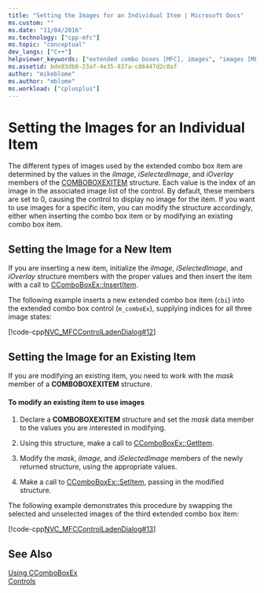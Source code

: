 ```yaml
---
title: "Setting the Images for an Individual Item | Microsoft Docs"
ms.custom: ""
ms.date: "11/04/2016"
ms.technology: ["cpp-mfc"]
ms.topic: "conceptual"
dev_langs: ["C++"]
helpviewer_keywords: ["extended combo boxes [MFC], images", "images [MFC], combo box items"]
ms.assetid: bde83db8-23a7-4e35-837a-c86447d2c0af
author: "mikeblome"
ms.author: "mblome"
ms.workload: ["cplusplus"]
---
```

# Setting the Images for an Individual Item
The different types of images used by the extended combo box item are determined by the values in the *iImage*, *iSelectedImage*, and *iOverlay* members of the [COMBOBOXEXITEM](http://msdn.microsoft.com/library/windows/desktop/bb775746) structure. Each value is the index of an image in the associated image list of the control. By default, these members are set to 0, causing the control to display no image for the item. If you want to use images for a specific item, you can modify the structure accordingly, either when inserting the combo box item or by modifying an existing combo box item.  
  
## Setting the Image for a New Item  
 If you are inserting a new item, initialize the *iImage*, *iSelectedImage*, and *iOverlay* structure members with the proper values and then insert the item with a call to [CComboBoxEx::InsertItem](../mfc/reference/ccomboboxex-class.md#insertitem).  
  
 The following example inserts a new extended combo box item (`cbi`) into the extended combo box control (`m_comboEx`), supplying indices for all three image states:  
  
 [!code-cpp[NVC_MFCControlLadenDialog#12](../mfc/codesnippet/cpp/setting-the-images-for-an-individual-item_1.cpp)]  
  
## Setting the Image for an Existing Item  
 If you are modifying an existing item, you need to work with the *mask* member of a **COMBOBOXEXITEM** structure.  
  
#### To modify an existing item to use images  
  
1.  Declare a **COMBOBOXEXITEM** structure and set the *mask* data member to the values you are interested in modifying.  
  
2.  Using this structure, make a call to [CComboBoxEx::GetItem](../mfc/reference/ccomboboxex-class.md#getitem).  
  
3.  Modify the *mask*, *iImage*, and *iSelectedImage* members of the newly returned structure, using the appropriate values.  
  
4.  Make a call to [CComboBoxEx::SetItem](../mfc/reference/ccomboboxex-class.md#setitem), passing in the modified structure.  
  
 The following example demonstrates this procedure by swapping the selected and unselected images of the third extended combo box item:  
  
 [!code-cpp[NVC_MFCControlLadenDialog#13](../mfc/codesnippet/cpp/setting-the-images-for-an-individual-item_2.cpp)]  
  
## See Also  
 [Using CComboBoxEx](../mfc/using-ccomboboxex.md)   
 [Controls](../mfc/controls-mfc.md)

